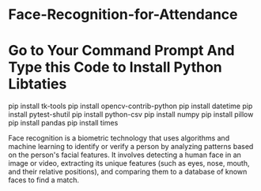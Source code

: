 # Face-Recognition-for-Attendance
# Go to Your Command Prompt And Type this Code to Install Python Libtaties
pip install tk-tools
pip install opencv-contrib-python
pip install datetime
pip install pytest-shutil
pip install python-csv
pip install numpy
pip install pillow 
pip install pandas
pip install times

Face recognition is a biometric technology that uses algorithms and machine learning to identify or verify a person by analyzing patterns based on the person's facial features. It involves detecting a human face in an image or video, extracting its unique features (such as eyes, nose, mouth, and their relative positions), and comparing them to a database of known faces to find a match.

